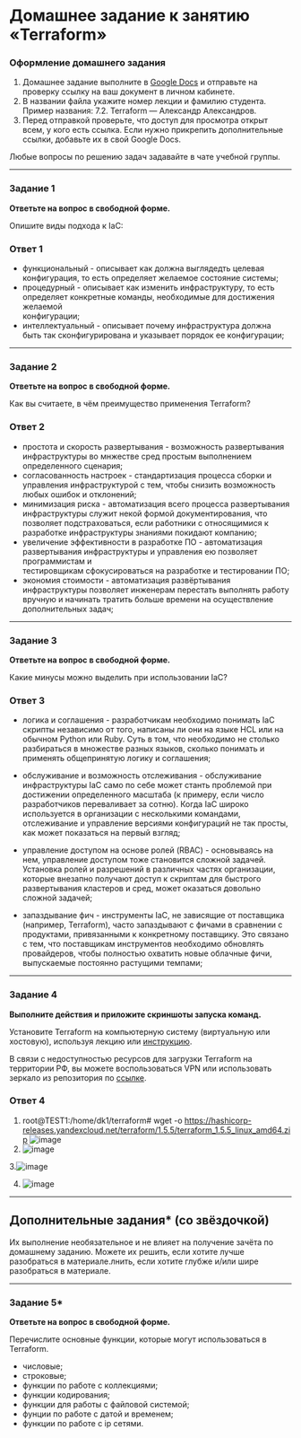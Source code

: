 # Домашнее задание к занятию «Terraform»


### Оформление домашнего задания

1. Домашнее задание выполните в [Google Docs](https://docs.google.com/) и отправьте на проверку ссылку на ваш документ в личном кабинете.  
1. В названии файла укажите номер лекции и фамилию студента. Пример названия: 7.2. Terraform — Александр Александров.
1. Перед отправкой проверьте, что доступ для просмотра открыт всем, у кого есть ссылка. Если нужно прикрепить дополнительные ссылки, добавьте их в свой Google Docs.

Любые вопросы по решению задач задавайте в чате учебной группы.

---

### Задание 1

**Ответьте на вопрос в свободной форме.**

Опишите виды подхода к IaC:

### Ответ 1
 * функциональный - описывает как должна выглядедть целевая конфигурация, то есть определяет желаемое состояние системы;
 * процедурный - описывает как изменить инфраструктуру, то есть определяет конкретные команды, необходимые для достижения желаемой   
   конфигурации;
 * интеллектуальный - описывает почему инфраструктура должна быть так сконфигурирована и указывает порядок ее конфигурации;
---

### Задание 2

**Ответьте на вопрос в свободной форме.**

Как вы считаете, в чём преимущество применения Terraform?
### Ответ 2
* простота и скорость развертывания - возможность развертывания инфраструктуры во мнжестве сред простым выполнением определенного 
  сценария;
* согласованность настроек - стандартизация процесса сборки и управления инфраструктурой с тем, чтобы снизить возможность любых ошибок и
  отклонений;
* минимизация риска - автоматизация всего процесса развертывания инфраструктуры служит некой формой документирования, что позволяет 
  подстраховаться, если работники с относящимися к разработке инфраструктуры знаниями покидают компанию;
* увеличение эффективности в разработке ПО - автоматизация развертывания инфраструктуры и управления ею позволяет программистам и  
  тестировщикам сфокусироваться на разработке и тестировании ПО;
* экономия стоимости - автоматизация развёртывания инфраструктуры позволяет инженерам перестать выполнять работу вручную и начинать 
  тратить больше времени на осуществление дополнительных задач;

---

### Задание 3

**Ответьте на вопрос в свободной форме.**

Какие минусы можно выделить при использовании IaC?
### Ответ 3

* логика и соглашения - разработчикам необходимо понимать IaC скрипты независимо от того, написаны ли они на языке HCL или на обычном 
  Python или Ruby. Суть в том, что необходимо не столько разбираться в множестве разных языков, сколько понимать и применять общепринятую логику и соглашения;

* обслуживание и возможность отслеживания - обслуживание инфраструктуры IaC само по себе может станть проблемой при достижении 
  определенного масштаба (к примеру, если число разработчиков переваливает за сотню). Когда IaC широко используется в организации с несколькими командами, отслеживание и управление версиями конфигураций не так просты, как может показаться на первый взгляд;

* управление доступом на основе ролей (RBAC) - основываясь на нем, управление доступом тоже становится сложной задачей. Установка ролей и 
  разрешений в различных частях организации, которые внезапно получают доступ к скриптам для быстрого развертывания кластеров и сред, может оказаться довольно сложной задачей;

* запаздывание фич - инструменты IaC, не зависящие от поставщика (например, Terraform), часто запаздывают с фичами в сравнении с 
  продуктами, привязанными к конкретному поставщику. Это связано с тем, что поставщикам инструментов необходимо обновлять провайдеров, чтобы полностью охватить новые облачные фичи, выпускаемые постоянно растущими темпами;
---

### Задание 4

**Выполните действия и приложите скриншоты запуска команд.**

Установите Terraform на компьютерную систему (виртуальную или хостовую), используя лекцию или [инструкцию](https://learn.hashicorp.com/tutorials/terraform/install-cli).    

В связи с недоступностью ресурсов для загрузки Terraform на территории РФ, вы можете  воспользоваться VPN или использовать зеркало из репозитория по [ссылке](https://github.com/netology-code/devops-materials).


### Ответ 4
1. root@TEST1:/home/dk1/terraform# wget -o https://hashicorp-releases.yandexcloud.net/terraform/1.5.5/terraform_1.5.5_linux_amd64.zip
![image](https://github.com/Dk054/studies/assets/139000762/82262a10-5e93-4a0a-ae1b-5bae6c2a13ca)
2. ![image](https://github.com/Dk054/studies/assets/139000762/ed27aff2-3ccc-40e3-88cd-cc5ce5cd4cb1)

3.![image](https://github.com/Dk054/studies/assets/139000762/adad5e86-72d8-4979-aa11-baa84bf6136b)

4. ![image](https://github.com/Dk054/studies/assets/139000762/57045c2a-b38f-4212-9ab2-4aac6614990d)

---

## Дополнительные задания* (со звёздочкой)

Их выполнение необязательное и не влияет на получение зачёта по домашнему заданию. Можете их решить, если хотите лучше разобраться в материале.лнить, если хотите глубже и/или шире разобраться в материале.

---

### Задание 5*

**Ответьте на вопрос в свободной форме.**

Перечислите основные функции, которые могут использоваться в Terraform. 

* числовые;
* строковые;
* функции по работе с коллекциями;
* функции кодирования;
* функции для работы с файловой системой;
* фунции по работе с датой и временем;
* функции по работе с ip сетями.
